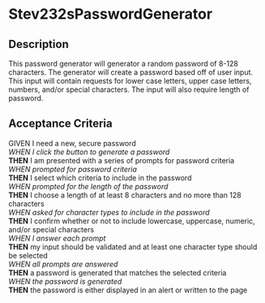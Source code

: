 # Stev232sPasswordGenerator

## Description

This password generator will generator a random password of 8-128 characters. The generator will create a password based off of user input. This input will contain requests for lower case letters, upper case letters, numbers, and/or special characters. The input will also require length of password.<br>

## Acceptance Criteria

GIVEN I need a new, secure password<br>
*WHEN I click the button to generate a password*<br>
__THEN__ I am presented with a series of prompts for password criteria<br>
*WHEN prompted for password criteria*<br>
__THEN__ I select which criteria to include in the password<br>
*WHEN prompted for the length of the password*<br>
__THEN__ I choose a length of at least 8 characters and no more than 128 characters<br>
*WHEN asked for character types to include in the password*<br>
__THEN__ I confirm whether or not to include lowercase, uppercase, numeric, and/or special characters<br>
*WHEN I answer each prompt*<br>
__THEN__ my input should be validated and at least one character type should be selected<br>
*WHEN all prompts are answered*<br>
__THEN__ a password is generated that matches the selected criteria<br>
*WHEN the password is generated*<br>
__THEN__ the password is either displayed in an alert or written to the page<br>